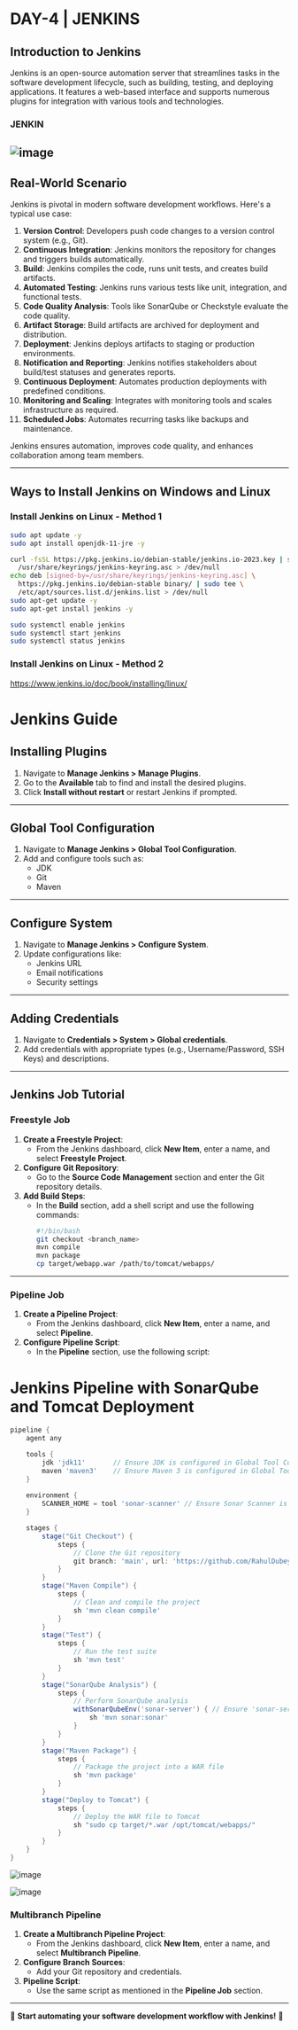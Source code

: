 # DAY-4 | JENKINS

## Introduction to Jenkins
Jenkins is an open-source automation server that streamlines tasks in the software development lifecycle, such as building, testing, and deploying applications. It features a web-based interface and supports numerous plugins for integration with various tools and technologies.

### JENKIN
![image](https://github.com/user-attachments/assets/219f7f4d-4189-4529-8cee-b357fa00117b)
---

## Real-World Scenario
Jenkins is pivotal in modern software development workflows. Here's a typical use case:

1. **Version Control**: Developers push code changes to a version control system (e.g., Git).
2. **Continuous Integration**: Jenkins monitors the repository for changes and triggers builds automatically.
3. **Build**: Jenkins compiles the code, runs unit tests, and creates build artifacts.
4. **Automated Testing**: Jenkins runs various tests like unit, integration, and functional tests.
5. **Code Quality Analysis**: Tools like SonarQube or Checkstyle evaluate the code quality.
6. **Artifact Storage**: Build artifacts are archived for deployment and distribution.
7. **Deployment**: Jenkins deploys artifacts to staging or production environments.
8. **Notification and Reporting**: Jenkins notifies stakeholders about build/test statuses and generates reports.
9. **Continuous Deployment**: Automates production deployments with predefined conditions.
10. **Monitoring and Scaling**: Integrates with monitoring tools and scales infrastructure as required.
11. **Scheduled Jobs**: Automates recurring tasks like backups and maintenance.

Jenkins ensures automation, improves code quality, and enhances collaboration among team members.

---

## Ways to Install Jenkins on Windows and Linux

### Install Jenkins on Linux - Method 1
```bash
sudo apt update -y
sudo apt install openjdk-11-jre -y

curl -fsSL https://pkg.jenkins.io/debian-stable/jenkins.io-2023.key | sudo tee \
  /usr/share/keyrings/jenkins-keyring.asc > /dev/null
echo deb [signed-by=/usr/share/keyrings/jenkins-keyring.asc] \
  https://pkg.jenkins.io/debian-stable binary/ | sudo tee \
  /etc/apt/sources.list.d/jenkins.list > /dev/null
sudo apt-get update -y 
sudo apt-get install jenkins -y

sudo systemctl enable jenkins
sudo systemctl start jenkins
sudo systemctl status jenkins
```
### Install Jenkins on Linux - Method 2
https://www.jenkins.io/doc/book/installing/linux/

# Jenkins Guide

## Installing Plugins
1. Navigate to **Manage Jenkins > Manage Plugins**.
2. Go to the **Available** tab to find and install the desired plugins.
3. Click **Install without restart** or restart Jenkins if prompted.

---

## Global Tool Configuration
1. Navigate to **Manage Jenkins > Global Tool Configuration**.
2. Add and configure tools such as:
   - JDK
   - Git
   - Maven

---

## Configure System
1. Navigate to **Manage Jenkins > Configure System**.
2. Update configurations like:
   - Jenkins URL
   - Email notifications
   - Security settings

---

## Adding Credentials
1. Navigate to **Credentials > System > Global credentials**.
2. Add credentials with appropriate types (e.g., Username/Password, SSH Keys) and descriptions.

---

## Jenkins Job Tutorial

### Freestyle Job
1. **Create a Freestyle Project**:
   - From the Jenkins dashboard, click **New Item**, enter a name, and select **Freestyle Project**.
2. **Configure Git Repository**:
   - Go to the **Source Code Management** section and enter the Git repository details.
3. **Add Build Steps**:
   - In the **Build** section, add a shell script and use the following commands:
     ```bash
     #!/bin/bash
     git checkout <branch_name>
     mvn compile
     mvn package
     cp target/webapp.war /path/to/tomcat/webapps/
     ```

---

### Pipeline Job
1. **Create a Pipeline Project**:
   - From the Jenkins dashboard, click **New Item**, enter a name, and select **Pipeline**.
2. **Configure Pipeline Script**:
   - In the **Pipeline** section, use the following script:
     
# Jenkins Pipeline with SonarQube and Tomcat Deployment

```groovy
pipeline {
    agent any

    tools {
        jdk 'jdk11'       // Ensure JDK is configured in Global Tool Configuration
        maven 'maven3'    // Ensure Maven 3 is configured in Global Tool Configuration
    }
    
    environment {
        SCANNER_HOME = tool 'sonar-scanner' // Ensure Sonar Scanner is configured in Jenkins
    }

    stages {
        stage("Git Checkout") {
            steps {
                // Clone the Git repository
                git branch: 'main', url: 'https://github.com/RahulDubey-Devops/Petclinic-demo.git'
            }
        }
        stage("Maven Compile") {
            steps {
                // Clean and compile the project
                sh 'mvn clean compile'
            }
        }
        stage("Test") {
            steps {
                // Run the test suite
                sh 'mvn test'
            }
        }
        stage("SonarQube Analysis") {
            steps {
                // Perform SonarQube analysis
                withSonarQubeEnv('sonar-server') { // Ensure 'sonar-server' matches your Jenkins configuration
                    sh 'mvn sonar:sonar'
                }
            }
        }
        stage("Maven Package") {
            steps {
                // Package the project into a WAR file
                sh 'mvn package'
            }
        }
        stage("Deploy to Tomcat") {
            steps {
                // Deploy the WAR file to Tomcat
                sh "sudo cp target/*.war /opt/tomcat/webapps/"
            }
        }
    }
}
```


![image](https://github.com/user-attachments/assets/69e9cebd-b344-4bb6-b934-11e36d7c8cb4)


![image](https://github.com/user-attachments/assets/ae035ed4-48cc-41ed-837b-d6a2e378aeda)


### Multibranch Pipeline
1. **Create a Multibranch Pipeline Project**:
   - From the Jenkins dashboard, click **New Item**, enter a name, and select **Multibranch Pipeline**.
2. **Configure Branch Sources**:
   - Add your Git repository and credentials.
3. **Pipeline Script**:
   - Use the same script as mentioned in the **Pipeline Job** section.

---



🚀 **Start automating your software development workflow with Jenkins!** 🚀


